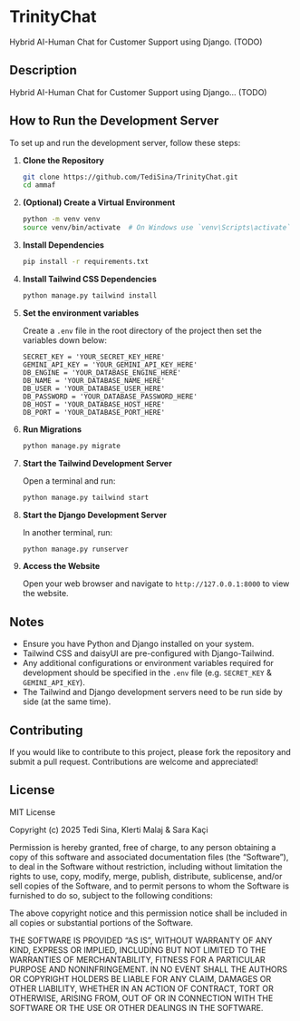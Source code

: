 # TrinityChat

Hybrid AI-Human Chat for Customer Support using Django. (TODO)

## Description

Hybrid AI-Human Chat for Customer Support using Django... (TODO)

## How to Run the Development Server

To set up and run the development server, follow these steps:

1. **Clone the Repository**

    ```bash
    git clone https://github.com/TediSina/TrinityChat.git
    cd ammaf
    ```

2. **(Optional) Create a Virtual Environment**

    ```bash
    python -m venv venv
    source venv/bin/activate  # On Windows use `venv\Scripts\activate`
    ```

3. **Install Dependencies**

    ```bash
    pip install -r requirements.txt
    ```

4. **Install Tailwind CSS Dependencies**

    ```bash
    python manage.py tailwind install
    ```

5. **Set the environment variables**

    Create a `.env` file in the root directory of the project then set the variables down below:

    ```env
    SECRET_KEY = 'YOUR_SECRET_KEY_HERE'
    GEMINI_API_KEY = 'YOUR_GEMINI_API_KEY_HERE'
    DB_ENGINE = 'YOUR_DATABASE_ENGINE_HERE'
    DB_NAME = 'YOUR_DATABASE_NAME_HERE'
    DB_USER = 'YOUR_DATABASE_USER_HERE'
    DB_PASSWORD = 'YOUR_DATABASE_PASSWORD_HERE'
    DB_HOST = 'YOUR_DATABASE_HOST_HERE'
    DB_PORT = 'YOUR_DATABASE_PORT_HERE'
    ```

6. **Run Migrations**

    ```bash
    python manage.py migrate
    ```

7. **Start the Tailwind Development Server**

    Open a terminal and run:

    ```bash
    python manage.py tailwind start
    ```

8. **Start the Django Development Server**

    In another terminal, run:

    ```bash
    python manage.py runserver
    ```

9. **Access the Website**

    Open your web browser and navigate to `http://127.0.0.1:8000` to view the website.

## Notes

- Ensure you have Python and Django installed on your system.
- Tailwind CSS and daisyUI are pre-configured with Django-Tailwind.
- Any additional configurations or environment variables required for development should be specified in the `.env` file (e.g. `SECRET_KEY` & `GEMINI_API_KEY`).
- The Tailwind and Django development servers need to be run side by side (at the same time).

## Contributing

If you would like to contribute to this project, please fork the repository and submit a pull request. Contributions are welcome and appreciated!

## License

MIT License

Copyright (c) 2025 Tedi Sina, Klerti Malaj & Sara Kaçi

Permission is hereby granted, free of charge, to any person obtaining a copy of this software and associated documentation files (the “Software”), to deal in the Software without restriction, including without limitation the rights to use, copy, modify, merge, publish, distribute, sublicense, and/or sell copies of the Software, and to permit persons to whom the Software is furnished to do so, subject to the following conditions:

The above copyright notice and this permission notice shall be included in all copies or substantial portions of the Software.

THE SOFTWARE IS PROVIDED “AS IS”, WITHOUT WARRANTY OF ANY KIND, EXPRESS OR IMPLIED, INCLUDING BUT NOT LIMITED TO THE WARRANTIES OF MERCHANTABILITY, FITNESS FOR A PARTICULAR PURPOSE AND NONINFRINGEMENT. IN NO EVENT SHALL THE AUTHORS OR COPYRIGHT HOLDERS BE LIABLE FOR ANY CLAIM, DAMAGES OR OTHER LIABILITY, WHETHER IN AN ACTION OF CONTRACT, TORT OR OTHERWISE, ARISING FROM, OUT OF OR IN CONNECTION WITH THE SOFTWARE OR THE USE OR OTHER DEALINGS IN THE SOFTWARE.
